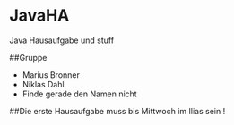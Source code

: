 # JavaHA
Java Hausaufgabe und stuff

##Gruppe

* Marius Bronner
* Niklas Dahl
* Finde gerade den Namen nicht

##Die erste Hausaufgabe muss bis Mittwoch im Ilias sein !
